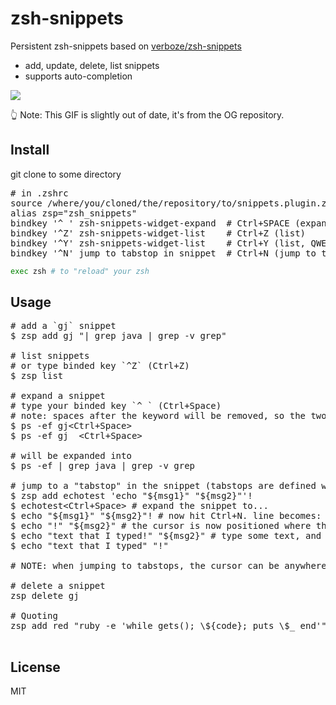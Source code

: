 # zsh-snippets

Persistent zsh-snippets based on [verboze/zsh-snippets](https://github.com/verboze/zsh-snippets)

- add, update, delete, list snippets
- supports auto-completion

![](https://github.com/phdoerfler/zsh-snippets/blob/master/images/usage_high.gif)

👆 Note: This GIF is slightly out of date, it's from the OG repository.

## Install

git clone to some directory

<pre>
# in .zshrc
source /where/you/cloned/the/repository/to/snippets.plugin.zsh
alias zsp="zsh_snippets"
bindkey '^ ' zsh-snippets-widget-expand  # <kbd>Ctrl</kbd>+<kbd>SPACE</kbd> (expand)
bindkey '^Z' zsh-snippets-widget-list    # <kbd>Ctrl</kbd>+<kbd>Z</kbd> (list)
bindkey '^Y' zsh-snippets-widget-list    # <kbd>Ctrl</kbd>+<kbd>Y</kbd> (list, QWERTZ edition)
bindkey '^N' jump_to_tabstop_in_snippet  # <kbd>Ctrl</kbd>+<kbd>N</kbd> (jump to tabstop)
</pre>

``` BASH
exec zsh # to "reload" your zsh
```


## Usage

<pre>
# add a `gj` snippet
$ zsp add gj "| grep java | grep -v grep"

# list snippets
# or type binded key `^Z` (<kbd>Ctrl</kbd>+<kbd>Z</kbd>)
$ zsp list

# expand a snippet
# type your binded key `^ ` (<kbd>Ctrl</kbd>+<kbd>Space</kbd>)
# note: spaces after the keyword will be removed, so the two below are equivalent
$ ps -ef gj<<kbd>Ctrl</kbd>+<kbd>Space</kbd>>
$ ps -ef gj  <<kbd>Ctrl</kbd>+<kbd>Space</kbd>>

# will be expanded into
$ ps -ef | grep java | grep -v grep

# jump to a "tabstop" in the snippet (tabstops are defined with `${\w+}`)
$ zsp add echotest 'echo "${msg1}" "${msg2}"'!
$ echotest<<kbd>Ctrl</kbd>+<kbd>Space</kbd>> # expand the snippet to...
$ echo "${msg1}" "${msg2}"! # now hit <kbd>Ctrl</kbd>+<kbd>N</kbd>. line becomes:
$ echo "!" "${msg2}" # the cursor is now positioned where the tabstop was, with the tabstop ${msg1} deleted
$ echo "text that I typed!" "${msg2}" # type some text, and hit <kbd>Ctrl</kbd>+<kbd>N</kbd> again. Line becomes:
$ echo "text that I typed" "!"

# NOTE: when jumping to tabstops, the cursor can be anywhere on the line. We will always jump to the leftmost tabstop

# delete a snippet
zsp delete gj

# Quoting
zsp add red "ruby -e 'while gets(); \${code}; puts \$_ end'"

</pre>

## License

MIT
